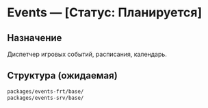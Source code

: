 # Events — [Статус: Планируется]

## Назначение

Диспетчер игровых событий, расписания, календарь.

## Структура (ожидаемая)

```txt
packages/events-frt/base/
packages/events-srv/base/
```
